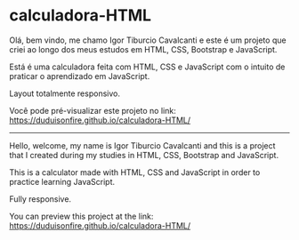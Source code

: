 # calculadora-HTML
Olá, bem vindo, me chamo Igor Tiburcio Cavalcanti e este é um projeto que criei ao longo dos meus estudos em HTML, CSS, Bootstrap e JavaScript.

Está é uma calculadora feita com HTML, CSS e JavaScript com o intuito de praticar o aprendizado em JavaScript.

Layout totalmente responsivo.

Você pode pré-visualizar este projeto no link: https://duduisonfire.github.io/calculadora-HTML/

---
Hello, welcome, my name is Igor Tiburcio Cavalcanti and this is a project that I created during my studies in HTML, CSS, Bootstrap and JavaScript.

This is a calculator made with HTML, CSS and JavaScript in order to practice learning JavaScript.

Fully responsive.

You can preview this project at the link: https://duduisonfire.github.io/calculadora-HTML/
